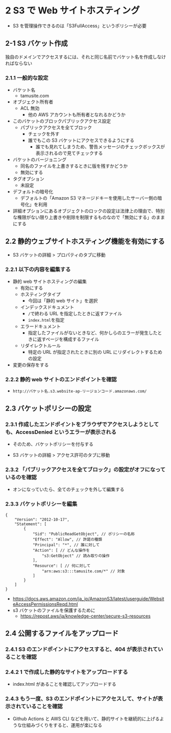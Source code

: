 # 2 S3 で Web サイトホスティング

- S3 を管理操作できるのは「S3FullAccess」というポリシーが必要

## 2-1 S3 バケット作成

独自のドメインでアクセスするには、それと同じ名前でバケット名を作成しなければならない

### 2.1.1 一般的な設定

- バケット名
  - tamusite.com
- オブジェクト所有者
  - ACL 無効
    - 他の AWS アカウントも所有者となれるかどうか
- このバケットのブロックパブリックアクセス設定
  - パブリックアクセスを全てブロック
    - チェックを外す
    - 誰でもこの S3 バケットにアクセスできるようにする
      - 誰でも見れてしまうため、警告メッセージのチェックボックスが表示されるので見てチェックする
- バケットのバージョニング
  - 同名のファイルを上書きするときに版を残すかどうか
  - 無効にする
- タグオプション
  - 未設定
- デフォルトの暗号化
  - デフォルトの「Amazon S3 マネージドキーを使用したサーバー側の暗号化」を利用
- 詳細オプションにあるオブジェクトのロックの設定は法律上の理由で、特別な権限がない限り上書きや削除を制限するものなので「無効にする」のままにする

## 2.2 静的ウェブサイトホスティング機能を有効にする

- S3 バケットの詳細 > プロパティのタブに移動

### 2.2.1 以下の内容を編集する

- 静的 web サイトホスティングの編集
  - 有効にする
  - ホスティングタイプ
    - 今回は「静的 web サイト」を選択
  - インデックスドキュメント
    - `/`で終わる URL を指定したときに返すファイル
    - `index.html`を指定
  - エラードキュメント
    - 指定したファイルがないときなど、何かしらのエラーが発生したときに返すページを構成するファイル
  - リダイレクトルール
    - 特定の URL が指定されたときに別の URL にリダイレクトするための設定
- 変更の保存をする

### 2.2.2 静的 web サイトのエンドポイントを確認

- `http://バケット名.s3.website-ap-リージョンコード.amazonaws.com/`

## 2.3 バケットポリシーの設定

### 2.3.1 作成したエンドポイントをブラウザでアクセスしようとしても、AccessDenied というエラーが表示される

- そのため、バケットポリシーを付与する

- S3 バケットの詳細 > アクセス許可のタブに移動

### 2.3.2 「パブリックアクセスを全てブロック」の設定がオフになっているのを確認

- オンになっていたら、全てのチェックを外して編集する

### 2.3.3 バケットポリシーを編集

```
{
    "Version": "2012-10-17",
    "Statement": [
        {
            "Sid": "PublicReadGetObject", // ポリシーの名称
            "Effect": "Allow", // 許諾の種類
            "Principal": "*", // 誰に対して
            "Action": [ // どんな操作を
                "s3:GetObject" // 読み取りの操作
            ],
            "Resource": [ // 何に対して
                "arn:aws:s3:::tamusite.com/*" // 対象
            ]
        }
    ]
}
```

- https://docs.aws.amazon.com/ja_jp/AmazonS3/latest/userguide/WebsiteAccessPermissionsReqd.html
- s3 バケットのファイルを保護するために
  - https://repost.aws/ja/knowledge-center/secure-s3-resources

## 2.4 公開するファイルをアップロード

### 2.4.1 S3 のエンドポイントにアクセスすると、404 が表示されていることを確認

### 2.4.2 1 で作成した静的なサイトをアップロードする

- index.html があることを確認してアップロードする

### 2.4.3 もう一度、S3 のエンドポイントにアクセスして、サイトが表示されていることを確認

- Github Actions と AWS CLI などを用いて、静的サイトを継続的に上げるような仕組みづくりをすると、運用が楽になる
